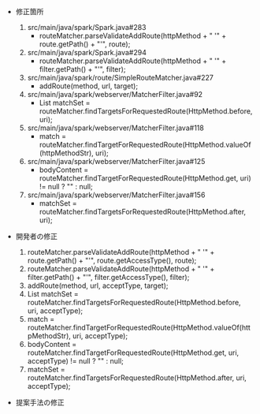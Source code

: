 - 修正箇所
    1. src/main/java/spark/Spark.java#283
        - routeMatcher.parseValidateAddRoute(httpMethod + " '" + route.getPath() + "'", route);
    2. src/main/java/spark/Spark.java#294
        - routeMatcher.parseValidateAddRoute(httpMethod + " '" + filter.getPath() + "'", filter);
    3. src/main/java/spark/route/SimpleRouteMatcher.java#227
        - addRoute(method, url, target);
    4. src/main/java/spark/webserver/MatcherFilter.java#92
        - List<RouteMatch> matchSet = routeMatcher.findTargetsForRequestedRoute(HttpMethod.before, uri);
    5. src/main/java/spark/webserver/MatcherFilter.java#118
        - match = routeMatcher.findTargetForRequestedRoute(HttpMethod.valueOf(httpMethodStr), uri);
    6. src/main/java/spark/webserver/MatcherFilter.java#125
        - bodyContent = routeMatcher.findTargetForRequestedRoute(HttpMethod.get, uri) != null ? "" : null;
    7. src/main/java/spark/webserver/MatcherFilter.java#156
        - matchSet = routeMatcher.findTargetsForRequestedRoute(HttpMethod.after, uri);
- 開発者の修正
    1. routeMatcher.parseValidateAddRoute(httpMethod + " '" + route.getPath() + "'", route.getAccessType(), route);
    2. routeMatcher.parseValidateAddRoute(httpMethod + " '" + filter.getPath() + "'", filter.getAccessType(), filter);
    3. addRoute(method, url, acceptType, target);
    4. List<RouteMatch> matchSet = routeMatcher.findTargetsForRequestedRoute(HttpMethod.before, uri, acceptType);
    5. match = routeMatcher.findTargetForRequestedRoute(HttpMethod.valueOf(httpMethodStr), uri, acceptType);
    6. bodyContent = routeMatcher.findTargetForRequestedRoute(HttpMethod.get, uri, acceptType) != null ? "" : null;
    7. matchSet = routeMatcher.findTargetsForRequestedRoute(HttpMethod.after, uri, acceptType);
    
- 提案手法の修正
